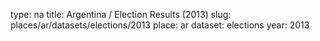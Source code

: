 type: na
title: Argentina / Election Results (2013)
slug: places/ar/datasets/elections/2013
place: ar
dataset: elections
year: 2013
